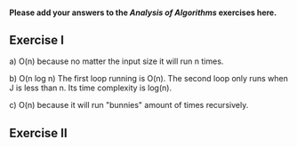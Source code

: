 #### Please add your answers to the **_Analysis of Algorithms_** exercises here.

## Exercise I

a) O(n) because no matter the input size it will run n times.

b) O(n log n) The first loop running is O(n). The second loop only runs when J is less than n. Its time
complexity is log(n).

c) O(n) because it will run "bunnies" amount of times recursively.

## Exercise II
